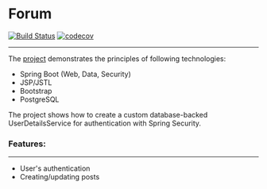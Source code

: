 # Forum
[![Build Status](https://travis-ci.com/amasterenko/job4j_forum.svg?branch=master)](https://travis-ci.com/amasterenko/job4j_forum)
[![codecov](https://codecov.io/gh/amasterenko/job4j_forum/branch/master/graph/badge.svg?token=H35M5WCTZQ)](https://codecov.io/gh/amasterenko/job4j_forum)  
____ 

The [project](https://dry-peak-39975.herokuapp.com) demonstrates the principles of following technologies:
- Spring Boot (Web, Data, Security)   
- JSP/JSTL  
- Bootstrap  
- PostgreSQL  

The project shows how to create a custom database-backed UserDetailsService for authentication with Spring Security.  

### Features:  
____  
- User's authentication  
- Creating/updating posts  

